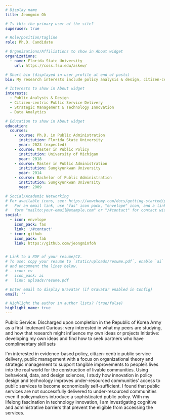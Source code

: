 ```yaml
---
# Display name
title: Jeongmin Oh

# Is this the primary user of the site?
superuser: true

# Role/position/tagline
role: Ph.D. Candidate

# Organizations/Affiliations to show in About widget
organizations:
  - name: Florida State University
    url: https://coss.fsu.edu/askew/

# Short bio (displayed in user profile at end of posts)
bio: My research interests include policy analysis & design, citizen-centric public service delivery and strategic management.

# Interests to show in About widget
interests:
  - Public Analysis & Design
  - Citizen-centric Public Service Delivery
  - Strategic Management & Technology Innovation
  - Data Analytics

# Education to show in About widget
education:
  courses:
    - course: Ph.D. in Public Administration
      institution: Florida State University
      year: 2023 (expected)
    - course: Master in Public Policy
      institution: University of Michigan
      year: 2018
    - course: Master in Public Administration
      institution: Sungkyunkwan University
      year: 2014      
    - course: Bachelor of Public Administration
      institution: Sungkyunkwan University
      year: 2009

# Social/Academic Networking
# For available icons, see: https://wowchemy.com/docs/getting-started/page-builder/#icons
#   For an email link, use "fas" icon pack, "envelope" icon, and a link in the
#   form "mailto:your-email@example.com" or "/#contact" for contact widget.
social:
  - icon: envelope
    icon_pack: fas
    link: '/#contact'
  - icon: github
    icon_pack: fab
    link: https://github.com/jeongminfoh


# Link to a PDF of your resume/CV.
# To use: copy your resume to `static/uploads/resume.pdf`, enable `ai` icons in `params.toml`,
# and uncomment the lines below.
# - icon: cv
#   icon_pack: ai
#   link: uploads/resume.pdf

# Enter email to display Gravatar (if Gravatar enabled in Config)
email: ''

# Highlight the author in author lists? (true/false)
highlight_name: true
---
```

Public Service: Discharged upon completion in the Republic of Korea Army as a first lieutenant
Curious: very interested in what my peers are studying, and how that research might influence my own ideas or projects
Initiative: developing my own ideas and find how to seek partners who have complimentary skill sets 

I'm interested in evidence-based policy, citizen-centric public service delivery, public management with a focus on organizational theory and strategic management to support tangible improvements to people’s lives into the real world for the construction of livable communities. 
Using behavioral, data, and design sciences, I study how innovation in policy design and technology improves under-resourced communities’ access to public services to become economically self-sufficient. I found that public services are not successfully delivered to under-resourced communities even if policymakers introduce a sophisticated public policy. With my lifelong fascination in technology innovation, I am investigating cognitive and administrative barriers that prevent the eligible from accessing the services. 
